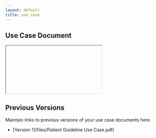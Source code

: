 ```yaml
---
layout: default
title: use case
---
```


## Use Case Document

<iframe src="hhttps://docs.google.com/document/d/e/2PACX-1vRSdogW-mNkpqs8ivEgYQfkVx203jPdlVZI10zPcr7AnEaF6hyZyKn70-5PSk9ZrA/pub?embedded=true"></iframe>

## Previous Versions

<p class="message-highlight">Maintain links to previous versions of your use case documents here.</p>

- [Version 1](files/Patient Guideline Use Case.pdf)
